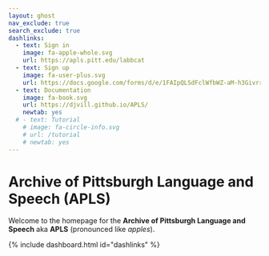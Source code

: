 ```yaml
---
layout: ghost
nav_exclude: true
search_exclude: true
dashlinks:
  - text: Sign in
    image: fa-apple-whole.svg
    url: https://apls.pitt.edu/labbcat
  - text: Sign up
    image: fa-user-plus.svg
    url: https://docs.google.com/forms/d/e/1FAIpQLSdFclWfbWZ-aM-h3Givrr4mH9T4MjyWaeQ-TpTMriC5mOcoqw/viewform?usp=sf_link
  - text: Documentation
    image: fa-book.svg
    url: https://djvill.github.io/APLS/
    newtab: yes
  # - text: Tutorial
    # image: fa-circle-info.svg
    # url: /tutorial
    # newtab: yes
---
```


<!-- To be injected via <iframe> into https://apls.pitt.edu/ -->

# Archive of Pittsburgh Language and Speech (APLS)

Welcome to the homepage for the **Archive of Pittsburgh Language and Speech** aka **APLS** (pronounced like _apples_).

{% include dashboard.html id="dashlinks" %}


